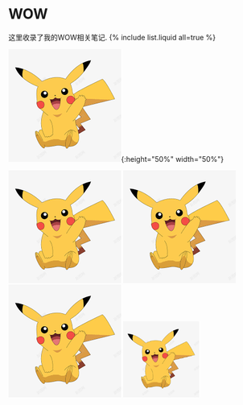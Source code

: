 # WOW
这里收录了我的WOW相关笔记.
{% include list.liquid all=true %}  

![my screenshot](/assets/images/1.jpg){:height="50%" width="50%"}

![AltText](/assets/images/1.jpg)
![AltText @10](/assets/images/1.jpg)
![AltText @30](/assets/images/1.jpg)
<img src="/assets/images/1.jpg" width="30%" alt="AltText" />